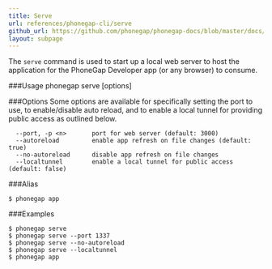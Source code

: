 ```yaml
---
title: Serve
url: references/phonegap-cli/serve
github_url: https://github.com/phonegap/phonegap-docs/blob/master/docs/references/phonegap-cli/serve.html.md
layout: subpage
---
```


  The `serve` command is used to start up a local web server to host the application for the
  PhoneGap Developer app (or any browser) to consume.

###Usage 
    phonegap serve [options]   

###Options
  Some options are available for specifically setting the port to use, to enable/disable auto reload, 
  and to enable a local tunnel for providing public access as outlined below. 

      --port, -p <n>       port for web server (default: 3000)
      --autoreload         enable app refresh on file changes (default: true)
      --no-autoreload      disable app refresh on file changes
      --localtunnel        enable a local tunnel for public access (default: false)

###Alias

    $ phonegap app

###Examples

    $ phonegap serve
    $ phonegap serve --port 1337
    $ phonegap serve --no-autoreload
    $ phonegap serve --localtunnel
    $ phonegap app